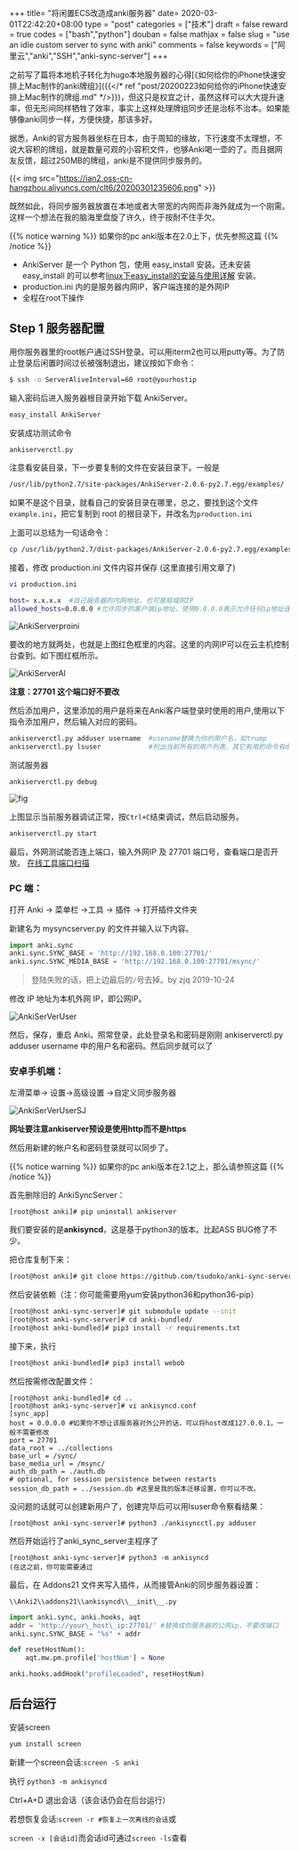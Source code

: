 +++
title= "将闲置ECS改造成anki服务器"
date= 2020-03-01T22:42:20+08:00
type = "post"
categories = ["技术"]
draft = false
reward = true
codes = ["bash","python"]
douban = false
mathjax = false
slug = "use an idle custom server to sync with anki"
comments = false
keywords = ["阿里云","anki","SSH","anki-sync-server"]
+++

之前写了篇将本地机子转化为hugo本地服务器的心得[《如何给你的iPhone快速安排上Mac制作的anki牌组》]({{</* ref "post/20200223如何给你的iPhone快速安排上Mac制作的牌组.md" */>}})，但这只是权宜之计，虽然这样可以大大提升速率，但无形间同样牺牲了效率，事实上这样处理牌组同步还是治标不治本。如果能够像anki同步一样，方便快捷，那该多好。

据悉，Anki的官方服务器坐标在日本，由于周知的缘故，下行速度不太理想，不说大容积的牌组，就是数量可观的小容积文件，也够Anki喝一壶的了。而且据网友反馈，超过250MB的牌组，anki是不提供同步服务的。

{{< img src="https://ian2.oss-cn-hangzhou.aliyuncs.com/clt6/20200301235606.png" >}}

既然如此，将同步服务器放置在本地或者大带宽的内网而非海外就成为一个刚需。这样一个想法在我的脑海里盘旋了许久，终于按耐不住手欠。

{{% notice warning %}}
如果你的pc anki版本在2.0上下，优先参照这篇
{{% /notice %}}

<!--more-->

*   AnkiServer 是一个 Python 包，使用 easy\_install 安装。还未安装 easy\_install 的可以参考[linux下easy\_install的安装与使用详解](https://www.cnblogs.com/paranoia/p/6178701.html?spm=a2c6h.12873639.0.0.75004d4fpHUtBr) 安装。
*   production.ini 内的是服务器内网IP，客户端连接的是外网IP
*   全程在root下操作

## Step 1 服务器配置

用你服务器里的root帐户通过SSH登录。可以用iterm2也可以用putty等。为了防止登录后闲置时间过长被强制退出，建议按如下命令：

```bash
$ ssh -o ServerAliveInterval=60 root@yourhostip
```

输入密码后进入服务器根目录开始下载 AnkiServer。

```bash
easy_install AnkiServer
```

安装成功测试命令

```bash
ankiserverctl.py
```

注意看安装目录，下一步要复制的文件在安装目录下。一般是

```bash
/usr/lib/python2.7/site-packages/AnkiServer-2.0.6-py2.7.egg/examples/
```

如果不是这个目录，就看自己的安装目录在哪里，总之，要找到这个文件`example.ini`，把它复制到 root 的根目录下，并改名为`production.ini`

上面可以总结为一句话命令：

```bash
cp /usr/lib/python2.7/dist-packages/AnkiServer-2.0.6-py2.7.egg/examples/example.ini production.ini
```

接着，修改 production.ini 文件内容并保存 (这里直接引用文章了)

```bash
vi production.ini
```

```bash
host= x.x.x.x  #自己服务器的内网地址，也可是局域网IP
allowed_hosts=0.0.0.0 #允许同步的客户端ip地址，使用0.0.0.0表示允许任何ip地址连接
```

![AnkiServerproini](https://bugatii100peaglepics.oss-cn-qingdao.aliyuncs.com/2019-3/Anki/AnkiServerproini.png "AnkiServerproini")

要改的地方就两处，也就是上图红色框里的内容。这里的内网IP可以在云主机控制台查到。如下图红框所示。

![AnkiServerAl](https://bugatii100peaglepics.oss-cn-qingdao.aliyuncs.com/2019-3/Anki/AnkiServerAl.png "AnkiServerAl")

**注意：27701 这个端口好不要改**

然后添加用户，这里添加的用户是将来在Anki客户端登录时使用的用户,使用以下指令添加用户，然后输入对应的密码。

```bash
ankiserverctl.py adduser username  #usename替换为你的用户名，如trump
ankiserverctl.py lsuser            #列出当前所有的用户列表，其它有用的命令有deluser、passwd
```

测试服务器

```bash
ankiserverctl.py debug
```


![fig](https://pic4.zhimg.com/80/v2-40f609c3b846c636670912d6f6533985_hd.jpg "fig")

上图显示当前服务器调试正常，按`Ctrl+C`结束调试，然后启动服务。

```bash
ankiserverctl.py start
```

最后，外网测试能否连上端口，输入外网IP 及 27701 端口号，查看端口是否开放。
[在线工具端口扫描](https://developer.aliyun.com/article/tool.cc/port/)


### PC 端：

打开 Anki \-> 菜单栏 \->工具 \-> 插件 \-> 打开插件文件夹

新建名为 mysyncserver.py 的文件并输入以下内容。

```python
import anki.sync
anki.sync.SYNC_BASE = 'http://192.168.0.100:27701/'
anki.sync.SYNC_MEDIA_BASE = 'http://192.168.0.100:27701/msync/'
```

> 登陆失败的话，把上边最后的`/`号去掉。by zjq 2019\-10\-24

修改 IP 地址为本机外网 IP，即公网IP。

![AnkiSerVerUser](https://bugatii100peaglepics.oss-cn-qingdao.aliyuncs.com/2019-3/Anki/AnkiSerVerUser.png "AnkiSerVerUser")

然后，保存，重启 Anki。照常登录，此处登录名和密码是刚刚 ankiserverctl.py adduser username 中的用户名和密码。然后同步就可以了

### 安卓手机端：

左滑菜单\-> 设置\->高级设置 \->自定义同步服务器

![AnkiSerVerUserSJ](https://bugatii100peaglepics.oss-cn-qingdao.aliyuncs.com/2019-3/Anki/AnkiSerVerUserSJ.png "AnkiSerVerUserSJ")

**网址要注意ankiserver预设是使用http而不是https**

然后用新建的帐户名和密码登录就可以同步了。


{{% notice warning %}}
如果你的pc anki版本在2.1之上，那么请参照这篇
{{% /notice %}}


首先删除旧的 AnkiSyncServer：

```bash
[root@host anki]# pip uninstall ankiserver
```

我们要安装的是**ankisyncd**，这是基于python3的版本。比起ASS BUG修了不少。

把仓库复制下来：

```bash
[root@host anki]# git clone https://github.com/tsudoko/anki-sync-server.git
```

然后安装依赖（注：你可能需要用yum安装python36和python36\-pip）

```bash
[root@host anki-sync-server]# git submodule update --init
[root@host anki-sync-server]# cd anki-bundled/
[root@host anki-bundled]# pip3 install -r requirements.txt

```

接下来，执行

```bash
[root@host anki-bundled]# pip3 install webob
```

然后按需修改配置文件：

```
[root@host anki-bundled]# cd ..
[root@host anki-sync-server]# vi ankisyncd.conf
[sync_app]
host = 0.0.0.0 #如果你不想让该服务器对外公开的话，可以将host改成127.0.0.1，一般不需要修改
port = 27701
data_root = ../collections
base_url = /sync/
base_media_url = /msync/
auth_db_path = ./auth.db
# optional, for session persistence between restarts
session_db_path = ../session.db #这里是我的版本迁移设置，你可以不改。
```

没问题的话就可以创建新用户了，创建完毕后可以用lsuser命令察看结果：

```
[root@host anki-sync-server]# python3 ./ankisyncctl.py adduser
```

然后开始运行了anki\_sync\_server主程序了

```
[root@host anki-sync-server]# python3 -m ankisyncd
(在这之前，你可能需要通过
```


最后，在 Addons21 文件夹写入插件，从而接管Anki的同步服务器设置：

`\\Anki2\\addons21\\ankisyncd\\__init\__.py`

```python
import anki.sync, anki.hooks, aqt
addr = 'http://your\_host\_ip:27701/' #替换成你服务器的公网ip，不要改端口
anki.sync.SYNC_BASE = "%s" + addr

def resetHostNum():
    aqt.mw.pm.profile['hostNum'] = None

anki.hooks.addHook("profileLoaded", resetHostNum)
```

## 后台运行

安装screen

```bash
yum install screen
```

新建一个screen会话:`screen -S anki`

执行 `python3 -m ankisyncd`

Ctrl+A+D 退出会话（该会话仍会在后台运行）

若想恢复会话:`screen -r #恢复上一次离线的会话`或

`screen -x [会话id]`而会话id可通过`screen -ls`查看

